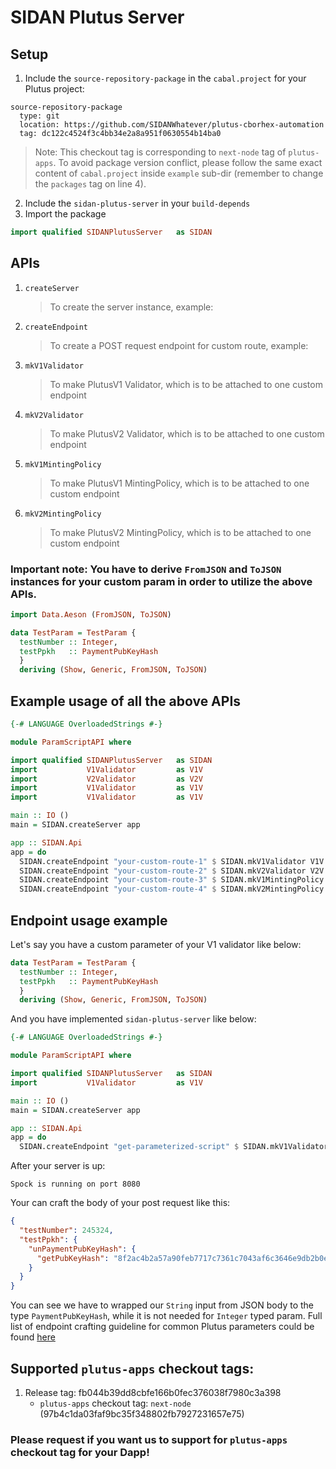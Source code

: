 # SIDAN Plutus Server

## Setup

1. Include the `source-repository-package` in the `cabal.project` for your Plutus project:

```
source-repository-package
  type: git
  location: https://github.com/SIDANWhatever/plutus-cborhex-automation
  tag: dc122c4524f3c4bb34e2a8a951f0630554b14ba0
```

> Note: This checkout tag is corresponding to `next-node` tag of `plutus-apps`. To avoid package version conflict, please follow the same exact content of `cabal.project` inside `example` sub-dir (remember to change the `packages` tag on line 4).

2. Include the `sidan-plutus-server` in your `build-depends`
3. Import the package

```haskell
import qualified SIDANPlutusServer   as SIDAN
```

## APIs

1. `createServer`

   > To create the server instance, example:

2. `createEndpoint`

   > To create a POST request endpoint for custom route, example:

3. `mkV1Validator`

   > To make PlutusV1 Validator, which is to be attached to one custom endpoint

4. `mkV2Validator`

   > To make PlutusV2 Validator, which is to be attached to one custom endpoint

5. `mkV1MintingPolicy`

   > To make PlutusV1 MintingPolicy, which is to be attached to one custom endpoint

6. `mkV2MintingPolicy`
   > To make PlutusV2 MintingPolicy, which is to be attached to one custom endpoint

### Important note: You have to derive `FromJSON` and `ToJSON` instances for your custom param in order to utilize the above APIs.

```haskell
import Data.Aeson (FromJSON, ToJSON)

data TestParam = TestParam {
  testNumber :: Integer,
  testPpkh   :: PaymentPubKeyHash
  }
  deriving (Show, Generic, FromJSON, ToJSON)
```

## Example usage of all the above APIs

```haskell
{-# LANGUAGE OverloadedStrings #-}

module ParamScriptAPI where

import qualified SIDANPlutusServer   as SIDAN
import           V1Validator         as V1V
import           V2Validator         as V2V
import           V1Validator         as V1V
import           V1Validator         as V1V

main :: IO ()
main = SIDAN.createServer app

app :: SIDAN.Api
app = do
  SIDAN.createEndpoint "your-custom-route-1" $ SIDAN.mkV1Validator V1V.validator
  SIDAN.createEndpoint "your-custom-route-2" $ SIDAN.mkV2Validator V2V.validator
  SIDAN.createEndpoint "your-custom-route-3" $ SIDAN.mkV1MintingPolicy V1MP.mintingPolicy
  SIDAN.createEndpoint "your-custom-route-4" $ SIDAN.mkV2MintingPolicy V2MP.mintingPolicy
```

## Endpoint usage example

Let's say you have a custom parameter of your V1 validator like below:

```haskell
data TestParam = TestParam {
  testNumber :: Integer,
  testPpkh   :: PaymentPubKeyHash
  }
  deriving (Show, Generic, FromJSON, ToJSON)
```

And you have implemented `sidan-plutus-server` like below:

```haskell
{-# LANGUAGE OverloadedStrings #-}

module ParamScriptAPI where

import qualified SIDANPlutusServer   as SIDAN
import           V1Validator         as V1V

main :: IO ()
main = SIDAN.createServer app

app :: SIDAN.Api
app = do
  SIDAN.createEndpoint "get-parameterized-script" $ SIDAN.mkV1Validator V1V.validator
```

After your server is up:

```
Spock is running on port 8080
```

Your can craft the body of your post request like this:

```json
{
  "testNumber": 245324,
  "testPpkh": {
    "unPaymentPubKeyHash": {
      "getPubKeyHash": "8f2ac4b2a57a90feb7717c7361c7043af6c3646e9db2b0e616482f73"
    }
  }
}
```

You can see we have to wrapped our `String` input from JSON body to the type `PaymentPubKeyHash`, while it is not needed for `Integer` typed param. Full list of endpoint crafting guideline for common Plutus parameters could be found [here](EndpointGuide.md)

## Supported `plutus-apps` checkout tags:

1. Release tag: fb044b39dd8cbfe166b0fec376038f7980c3a398
   - `plutus-apps` checkout tag: `next-node` (97b4c1da03faf9bc35f348802fb7927231657e75)

### Please request if you want us to support for `plutus-apps` checkout tag for your Dapp!
